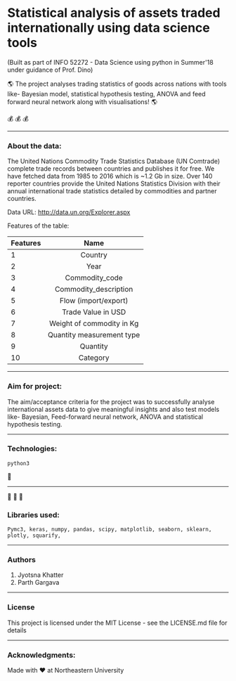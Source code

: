  # Statistical analysis of assets traded internationally using data science tools


 (Built as part of INFO 52272 - Data Science using python in Summer'18 under guidance of Prof. Dino)
 
 
:earth_americas:   The project analyses trading statistics of goods across nations with tools like- Bayesian model, statistical hypothesis testing, ANOVA and feed forward neural network along with visualisations! :earth_americas:
 
 
 :moneybag:  :moneybag:  :moneybag:

*****


### About the data:

The United Nations Commodity Trade Statistics Database (UN Comtrade) complete trade records between countries and publishes it for free. We have fetched data from 1985 to 2016 which is ~1.2 Gb in size. Over 140 reporter countries provide the United Nations Statistics Division with their annual international trade statistics detailed by commodities and partner countries.

Data URL:  http://data.un.org/Explorer.aspx

Features of the table:

| Features      | Name           |
| ------------- |:-------------:|
| 1      | Country |
| 2      | Year      |
| 3 | Commodity_code      |
| 4 | Commodity_description      |
| 5 | Flow (import/export)      |
| 6 | Trade Value in USD      |
| 7 | Weight of commodity in Kg      |
| 8 | Quantity measurement type      |
| 9 | Quantity      |
| 10 | Category      |

*****

### Aim for project:
 
The aim/acceptance criteria for the project was to successfully analyse international assets data to give meaningful insights and also test models like- Bayesian, Feed-forward neural network, ANOVA and statistical hypothesis testing.

*****

### Technologies:
```
python3 
```
:snake:

*****

:star2: :star2: :star2:
### Libraries used:
```
Pymc3, keras, numpy, pandas, scipy, matplotlib, seaborn, sklearn, plotly, squarify, 
```

*****

### Authors

1. Jyotsna Khatter
2. Parth Gargava

*****


### License


This project is licensed under the MIT License - see the LICENSE.md file for details

*****

### Acknowledgments:

Made with :heart: at Northeastern University

